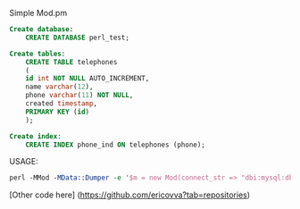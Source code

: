 Simple Mod.pm 
```sql
Create database: 
	CREATE DATABASE perl_test;

Create tables: 
	CREATE TABLE telephones
	(
	id int NOT NULL AUTO_INCREMENT,
	name varchar(12),
	phone varchar(11) NOT NULL,
	created timestamp,
	PRIMARY KEY (id)  
	);

Create index:
    CREATE INDEX phone_ind ON telephones (phone);
```
USAGE:
```perl
perl -MMod -MData::Dumper -e '$m = new Mod(connect_str => "dbi:mysql:dbname=perl_test", user => "user", password => "pass"); $m->create_rows(3_000_000); $r1 = $m->get_items(5,100); $r2 = $m->select_by_phone("98422134102"); print Dumper $r1,$r2;'

```
[Other code here] (https://github.com/ericovva?tab=repositories)
